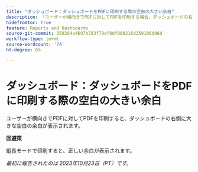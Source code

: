 ```yaml
---
title: "ダッシュボード：ダッシュボードをPDFに印刷する際の空白の大きい余白"
description: 「ユーザーが横向きでPDFに対してPDFを印刷する場合、ダッシュボードの右側に大きな空白の余白が表示されます。」
hidefromtoc: true
feature: Reports and Dashboards
source-git-commit: 359264a4697b783f79ef8df000216d259106d96d
workflow-type: tm+mt
source-wordcount: '74'
ht-degree: 6%

---
```



# ダッシュボード：ダッシュボードをPDFに印刷する際の空白の大きい余白

ユーザーが横向きでPDFに対してPDFを印刷すると、ダッシュボードの右側に大きな空白の余白が表示されます。

**回避策**

縦長モードで印刷すると、正しい余白が表示されます。

_最初に報告されたのは 2023年10月23日（PT）です。_

